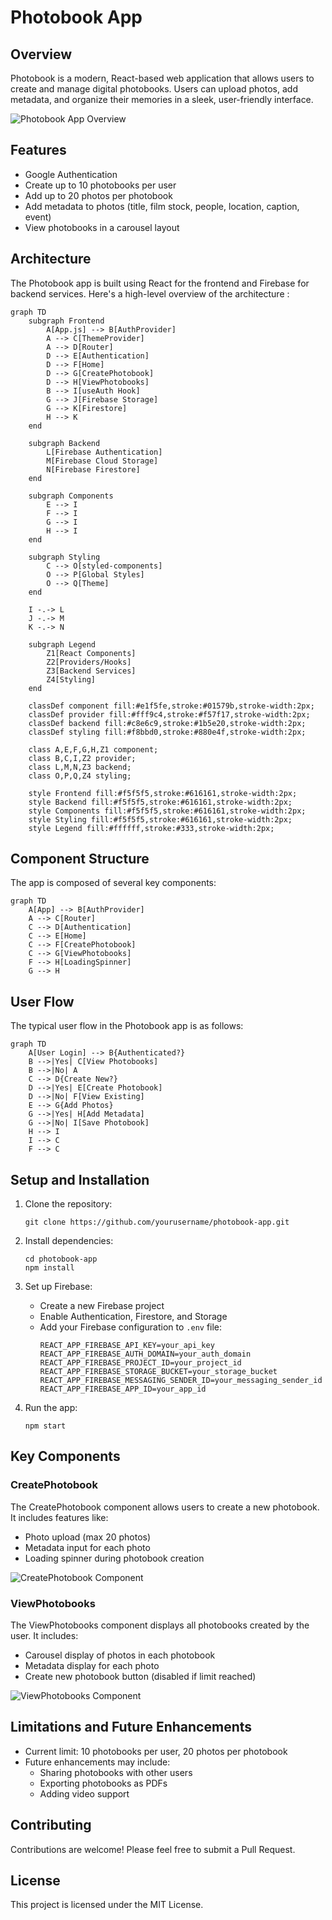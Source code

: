 # Photobook App

## Overview

Photobook is a modern, React-based web application that allows users to create and manage digital photobooks. Users can upload photos, add metadata, and organize their memories in a sleek, user-friendly interface.

![Photobook App Overview](https://via.placeholder.com/800x400.png?text=Photobook+App+Overview)

## Features

- Google Authentication
- Create up to 10 photobooks per user
- Add up to 20 photos per photobook
- Add metadata to photos (title, film stock, people, location, caption, event)
- View photobooks in a carousel layout

## Architecture

The Photobook app is built using React for the frontend and Firebase for backend services. Here's a high-level overview of the architecture :

```mermaid
graph TD
    subgraph Frontend
        A[App.js] --> B[AuthProvider]
        A --> C[ThemeProvider]
        A --> D[Router]
        D --> E[Authentication]
        D --> F[Home]
        D --> G[CreatePhotobook]
        D --> H[ViewPhotobooks]
        B --> I[useAuth Hook]
        G --> J[Firebase Storage]
        G --> K[Firestore]
        H --> K
    end

    subgraph Backend
        L[Firebase Authentication]
        M[Firebase Cloud Storage]
        N[Firebase Firestore]
    end

    subgraph Components
        E --> I
        F --> I
        G --> I
        H --> I
    end

    subgraph Styling
        C --> O[styled-components]
        O --> P[Global Styles]
        O --> Q[Theme]
    end

    I -.-> L
    J -.-> M
    K -.-> N

    subgraph Legend
        Z1[React Components]
        Z2[Providers/Hooks]
        Z3[Backend Services]
        Z4[Styling]
    end

    classDef component fill:#e1f5fe,stroke:#01579b,stroke-width:2px;
    classDef provider fill:#fff9c4,stroke:#f57f17,stroke-width:2px;
    classDef backend fill:#c8e6c9,stroke:#1b5e20,stroke-width:2px;
    classDef styling fill:#f8bbd0,stroke:#880e4f,stroke-width:2px;

    class A,E,F,G,H,Z1 component;
    class B,C,I,Z2 provider;
    class L,M,N,Z3 backend;
    class O,P,Q,Z4 styling;

    style Frontend fill:#f5f5f5,stroke:#616161,stroke-width:2px;
    style Backend fill:#f5f5f5,stroke:#616161,stroke-width:2px;
    style Components fill:#f5f5f5,stroke:#616161,stroke-width:2px;
    style Styling fill:#f5f5f5,stroke:#616161,stroke-width:2px;
    style Legend fill:#ffffff,stroke:#333,stroke-width:2px;
```

## Component Structure

The app is composed of several key components:

```mermaid
graph TD
    A[App] --> B[AuthProvider]
    A --> C[Router]
    C --> D[Authentication]
    C --> E[Home]
    C --> F[CreatePhotobook]
    C --> G[ViewPhotobooks]
    F --> H[LoadingSpinner]
    G --> H
```

## User Flow

The typical user flow in the Photobook app is as follows:

```mermaid
graph TD
    A[User Login] --> B{Authenticated?}
    B -->|Yes| C[View Photobooks]
    B -->|No| A
    C --> D{Create New?}
    D -->|Yes| E[Create Photobook]
    D -->|No| F[View Existing]
    E --> G{Add Photos}
    G -->|Yes| H[Add Metadata]
    G -->|No| I[Save Photobook]
    H --> I
    I --> C
    F --> C
```

## Setup and Installation

1. Clone the repository:

   ```
   git clone https://github.com/yourusername/photobook-app.git
   ```

2. Install dependencies:

   ```
   cd photobook-app
   npm install
   ```

3. Set up Firebase:

   - Create a new Firebase project
   - Enable Authentication, Firestore, and Storage
   - Add your Firebase configuration to `.env` file:
     ```
     REACT_APP_FIREBASE_API_KEY=your_api_key
     REACT_APP_FIREBASE_AUTH_DOMAIN=your_auth_domain
     REACT_APP_FIREBASE_PROJECT_ID=your_project_id
     REACT_APP_FIREBASE_STORAGE_BUCKET=your_storage_bucket
     REACT_APP_FIREBASE_MESSAGING_SENDER_ID=your_messaging_sender_id
     REACT_APP_FIREBASE_APP_ID=your_app_id
     ```

4. Run the app:
   ```
   npm start
   ```

## Key Components

### CreatePhotobook

The CreatePhotobook component allows users to create a new photobook. It includes features like:

- Photo upload (max 20 photos)
- Metadata input for each photo
- Loading spinner during photobook creation

![CreatePhotobook Component](https://via.placeholder.com/600x400.png?text=CreatePhotobook+Component)

### ViewPhotobooks

The ViewPhotobooks component displays all photobooks created by the user. It includes:

- Carousel display of photos in each photobook
- Metadata display for each photo
- Create new photobook button (disabled if limit reached)

![ViewPhotobooks Component](https://via.placeholder.com/600x400.png?text=ViewPhotobooks+Component)

## Limitations and Future Enhancements

- Current limit: 10 photobooks per user, 20 photos per photobook
- Future enhancements may include:
  - Sharing photobooks with other users
  - Exporting photobooks as PDFs
  - Adding video support

## Contributing

Contributions are welcome! Please feel free to submit a Pull Request.

## License

This project is licensed under the MIT License.
